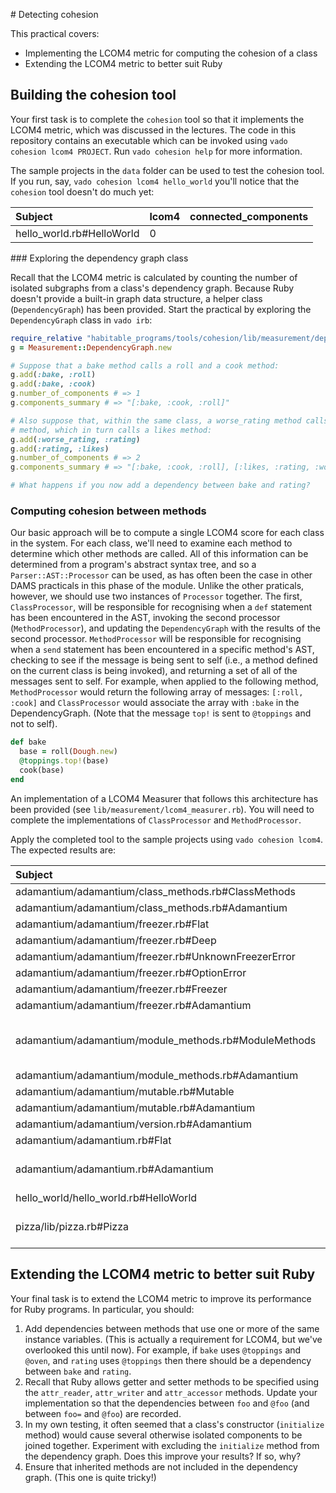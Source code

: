 # Detecting cohesion

This practical covers:

* Implementing the LCOM4 metric for computing the cohesion of a class
* Extending the LCOM4 metric to better suit Ruby

## Building the cohesion tool

Your first task is to complete the `cohesion` tool so that it implements the LCOM4 metric, which was discussed in the lectures. The code in this repository contains an executable which can be invoked using `vado cohesion lcom4 PROJECT`. Run `vado cohesion help` for more information.

The sample projects in the `data` folder can be used to test the cohesion tool. If you run, say, `vado cohesion lcom4 hello_world` you'll notice that the `cohesion` tool doesn't do much yet:

| Subject                   | lcom4 | connected_components |
| :------------------------ | :---- | :------------------- |
| hello_world.rb#HelloWorld | 0     |                      |


### Exploring the dependency graph class

Recall that the LCOM4 metric is calculated by counting the number of isolated subgraphs from a class's dependency graph. Because Ruby doesn't provide a built-in graph data structure, a helper class (`DependencyGraph`) has been provided. Start the practical by exploring the `DependencyGraph` class in `vado irb`:

```ruby
require_relative "habitable_programs/tools/cohesion/lib/measurement/dependency_graph"
g = Measurement::DependencyGraph.new

# Suppose that a bake method calls a roll and a cook method:
g.add(:bake, :roll)
g.add(:bake, :cook)
g.number_of_components # => 1
g.components_summary # => "[:bake, :cook, :roll]"

# Also suppose that, within the same class, a worse_rating method calls a rating
# method, which in turn calls a likes method:
g.add(:worse_rating, :rating)
g.add(:rating, :likes)
g.number_of_components # => 2
g.components_summary # => "[:bake, :cook, :roll], [:likes, :rating, :worse_rating]"

# What happens if you now add a dependency between bake and rating?
```

### Computing cohesion between methods

Our basic approach will be to compute a single LCOM4 score for each class in the system. For each class, we'll need to examine each method to determine which other methods are called. All of this information can be determined from a program's abstract syntax tree, and so a `Parser::AST::Processor` can be used, as has often been the case in other DAMS practicals in this phase of the module. Unlike the other praticals, however, we should use two instances of `Processor` together. The first, `ClassProcessor`, will be responsible for recognising when a `def` statement has been encountered in the AST, invoking the second processor (`MethodProcessor`), and updating the `DependencyGraph` with the results of the second processor. `MethodProcessor` will be responsible for recognising when a `send` statement has been encountered in a specific method's AST, checking to see if the message is being sent to self (i.e., a method defined on the current class is being invoked), and returning a set of all of the messages sent to self. For example, when applied to the following method, `MethodProcessor` would return the following array of messages: `[:roll, :cook]` and `ClassProcessor` would associate the array with `:bake` in the DependencyGraph. (Note that the message `top!` is sent to `@toppings` and not to self).

```ruby
def bake
  base = roll(Dough.new)
  @toppings.top!(base)
  cook(base)
end
```

An implementation of a LCOM4 Measurer that follows this architecture has been provided (see `lib/measurement/lcom4_measurer.rb`). You will need to complete the implementations of `ClassProcessor` and `MethodProcessor`.

Apply the completed tool to the sample projects using `vado cohesion lcom4`. The expected results are:

| Subject                                               | lcom4 | connected_components                                                            |
| :---------------------------------------------------- | :---- | :------------------------------------------------------------------------------ |
| adamantium/adamantium/class_methods.rb#ClassMethods   | 1     | [:freezer, :new]                                                                |
| adamantium/adamantium/class_methods.rb#Adamantium     | 0     |                                                                                 |
| adamantium/adamantium/freezer.rb#Flat                 | 0     |                                                                                 |
| adamantium/adamantium/freezer.rb#Deep                 | 0     |                                                                                 |
| adamantium/adamantium/freezer.rb#UnknownFreezerError  | 0     |                                                                                 |
| adamantium/adamantium/freezer.rb#OptionError          | 0     |                                                                                 |
| adamantium/adamantium/freezer.rb#Freezer              | 0     |                                                                                 |
| adamantium/adamantium/freezer.rb#Adamantium           | 0     |                                                                                 |
| adamantium/adamantium/module_methods.rb#ModuleMethods | 2     | [:freezer, :memoize, :memoize_method, :memoized_methods], [:include, :included] |
| adamantium/adamantium/module_methods.rb#Adamantium    | 0     |                                                                                 |
| adamantium/adamantium/mutable.rb#Mutable              | 0     |                                                                                 |
| adamantium/adamantium/mutable.rb#Adamantium           | 0     |                                                                                 |
| adamantium/adamantium/version.rb#Adamantium           | 0     |                                                                                 |
| adamantium/adamantium.rb#Flat                         | 0     |                                                                                 |
| adamantium/adamantium.rb#Adamantium                   | 1     | [:__adamantium_dup__, :transform, :transform_unless]                            |
| hello_world/hello_world.rb#HelloWorld                 | 1     | [:name, :puts, :run]                                                            |
| pizza/lib/pizza.rb#Pizza                              | 2     | [:cost, :title, :toppings], [:likes, :rating, :worse_rating]                    |



## Extending the LCOM4 metric to better suit Ruby

Your final task is to extend the LCOM4 metric to improve its performance for Ruby programs. In particular, you should:

1. Add dependencies between methods that use one or more of the same instance variables. (This is actually a requirement for LCOM4, but we've overlooked this until now). For example, if `bake` uses `@toppings` and `@oven`, and `rating` uses `@toppings` then there should be a dependency between `bake` and `rating`.
2. Recall that Ruby allows getter and setter methods to be specified using the `attr_reader`, `attr_writer` and `attr_accessor` methods. Update your implementation so that the dependencies between `foo` and `@foo` (and between `foo=` and `@foo`) are recorded.
3. In my own testing, it often seemed that a class's constructor (`initialize` method) would cause several otherwise isolated components to be joined together. Experiment with excluding the `initialize` method from the dependency graph. Does this improve your results? If so, why?
4. Ensure that inherited methods are not included in the dependency graph. (This one is quite tricky!)
